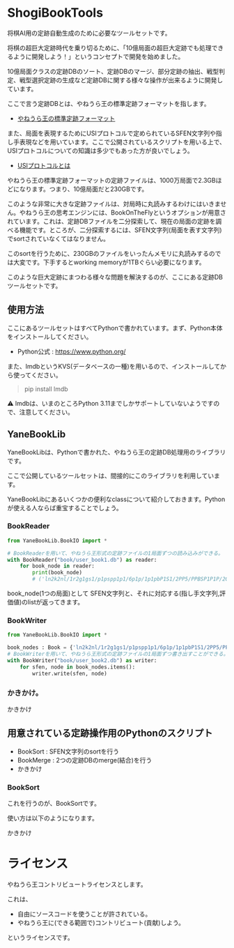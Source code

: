 # ShogiBookTools

将棋AI用の定跡自動生成のために必要なツールセットです。

将棋の超巨大定跡時代を乗り切るために、「10億局面の超巨大定跡でも処理できるように開発しよう！」というコンセプトで開発を始めました。

10億局面クラスの定跡DBのソート、定跡DBのマージ、部分定跡の抽出、戦型判定、戦型選択定跡の生成など定跡DBに関する様々な操作が出来るように開発しています。

ここで言う定跡DBとは、やねうら王の標準定跡フォーマットを指します。

- [やねうら王の標準定跡フォーマット](https://yaneuraou.yaneu.com/2016/02/05/standard-shogi-book-format/)

また、局面を表現するためにUSIプロトコルで定められているSFEN文字列や指し手表現などを用いています。ここで公開されているスクリプトを用いる上で、USIプロトコルについての知識は多少でもあった方が良いでしょう。

- [USIプロトコルとは](http://shogidokoro.starfree.jp/usi.html)

やねうら王の標準定跡フォーマットの定跡ファイルは、1000万局面で2.3GBほどになります。つまり、10億局面だと230GBです。

このような非常に大きな定跡ファイルは、対局時に丸読みするわけにはいきません。やねうら王の思考エンジンには、BookOnTheFlyというオプションが用意されています。これは、定跡DBファイルを二分探索して、現在の局面の定跡を調べる機能です。ところが、二分探索するには、SFEN文字列(局面を表す文字列)でsortされていなくてはなりません。

このsortを行うために、230GBのファイルをいったんメモリに丸読みするのでは大変です。下手するとworking memoryが1TBぐらい必要になります。

このような巨大定跡にまつわる様々な問題を解決するのが、ここにある定跡DBツールセットです。

## 使用方法

ここにあるツールセットはすべてPythonで書かれています。まず、Python本体をインストールしてください。

- Python公式 : https://www.python.org/

また、lmdbというKVS(データベースの一種)を用いるので、インストールしてから使ってください。

> pip install lmdb

⚠ lmdbは、いまのところPython 3.11までしかサポートしていないようですので、注意してください。

## YaneBookLib

YaneBookLibは、Pythonで書かれた、やねうら王の定跡DB処理用のライブラリです。

ここで公開しているツールセットは、間接的にこのライブラリを利用しています。

YaneBookLibにあるいくつかの便利なclassについて紹介しておきます。Pythonが使える人ならば重宝することでしょう。

### BookReader

```Python
from YaneBookLib.BookIO import *

# BookReaderを用いて、やねうら王形式の定跡ファイルの1局面ずつの読み込みができる。
with BookReader("book/user_book1.db") as reader:
    for book_node in reader:
        print(book_node)
        # ('ln2k2nl/1r2g1gs1/p1pspp1p1/6p1p/1p1pbP1S1/2PP5/PPBSP1P1P/2G4R1/LN2KG1NL w P', [('2a3c', 37), ('8e8f', -4)]) みたいなのが表示される。
```

book_node(1つの局面)として SFEN文字列と、それに対応する(指し手文字列,評価値)のlistが返ってきます。

### BookWriter

```Python
from YaneBookLib.BookIO import *

book_nodes : Book = {'ln2k2nl/1r2g1gs1/p1pspp1p1/6p1p/1p1pbP1S1/2PP5/PPBSP1P1P/2G4R1/LN2KG1NL w P': [('2a3c', 37), ('8e8f', -4)]}
# BookWriterを用いて、やねうら王形式の定跡ファイルの1局面ずつ書き出すことができる。
with BookWriter("book/user_book2.db") as writer:
    for sfen, node in book_nodes.items():
        writer.write(sfen, node)
```

### かきかけ。

かきかけ

## 用意されている定跡操作用のPythonのスクリプト

- BookSort : SFEN文字列のsortを行う
- BookMerge : 2つの定跡DBのmerge(結合)を行う
- かきかけ

### BookSort

これを行うのが、BookSortです。

使い方は以下のようになります。

かきかけ

# ライセンス

やねうら王コントリビュートライセンスとします。

これは、
- 自由にソースコードを使うことが許されている。
- やねうら王に(できる範囲で)コントリビュート(貢献)しよう。

というライセンスです。
